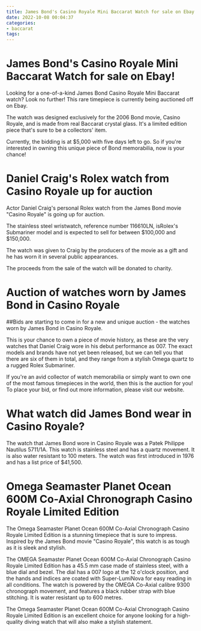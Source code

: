 ```yaml
---
title: James Bond's Casino Royale Mini Baccarat Watch for sale on Ebay!
date: 2022-10-08 00:04:37
categories:
- baccarat
tags:
---
```



#  James Bond's Casino Royale Mini Baccarat Watch for sale on Ebay!

Looking for a one-of-a-kind James Bond Casino Royale Mini Baccarat watch? Look no further! This rare timepiece is currently being auctioned off on Ebay.

The watch was designed exclusively for the 2006 Bond movie, Casino Royale, and is made from real Baccarat crystal glass. It's a limited edition piece that's sure to be a collectors' item.

Currently, the bidding is at $5,000 with five days left to go. So if you're interested in owning this unique piece of Bond memorabilia, now is your chance!

#  Daniel Craig's Rolex watch from Casino Royale up for auction

Actor Daniel Craig's personal Rolex watch from the James Bond movie "Casino Royale" is going up for auction.

The stainless steel wristwatch, reference number 116610LN, isRolex's Submariner model and is expected to sell for between $100,000 and $150,000.

The watch was given to Craig by the producers of the movie as a gift and he has worn it in several public appearances.

The proceeds from the sale of the watch will be donated to charity.

#  Auction of watches worn by James Bond in Casino Royale

##Bids are starting to come in for a new and unique auction - the watches worn by James Bond in Casino Royale.

This is your chance to own a piece of movie history, as these are the very watches that Daniel Craig wore in his debut performance as 007. The exact models and brands have not yet been released, but we can tell you that there are six of them in total, and they range from a stylish Omega quartz to a rugged Rolex Submariner.

If you're an avid collector of watch memorabilia or simply want to own one of the most famous timepieces in the world, then this is the auction for you! To place your bid, or find out more information, please visit our website.

#  What watch did James Bond wear in Casino Royale?

The watch that James Bond wore in Casino Royale was a Patek Philippe Nautilus 5711/1A. This watch is stainless steel and has a quartz movement. It is also water resistant to 100 meters. The watch was first introduced in 1976 and has a list price of $41,500.

#  Omega Seamaster Planet Ocean 600M Co-Axial Chronograph Casino Royale Limited Edition

The Omega Seamaster Planet Ocean 600M Co-Axial Chronograph Casino Royale Limited Edition is a stunning timepiece that is sure to impress. Inspired by the James Bond movie "Casino Royale", this watch is as tough as it is sleek and stylish.

The OMEGA Seamaster Planet Ocean 600M Co-Axial Chronograph Casino Royale Limited Edition has a 45.5 mm case made of stainless steel, with a blue dial and bezel. The dial has a 007 logo at the 12 o'clock position, and the hands and indices are coated with Super-LumiNova for easy reading in all conditions. The watch is powered by the OMEGA Co-Axial calibre 9300 chronograph movement, and features a black rubber strap with blue stitching. It is water resistant up to 600 metres.

The Omega Seamaster Planet Ocean 600M Co-Axial Chronograph Casino Royale Limited Edition is an excellent choice for anyone looking for a high-quality diving watch that will also make a stylish statement.